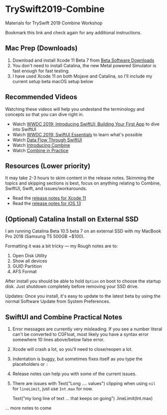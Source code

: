 # TrySwift2019-Combine
Materials for TrySwift 2019 Combine Workshop

Bookmark this link and check again for any additional instructions.

## Mac Prep (Downloads)

1. Download and install Xcode 11 Beta 7 from [Beta Software Downloads](https://developer.apple.com/download/)
2. You don't need to install Catalina, the new Metal powered Simulator is fast enough for fast testing. 
3. I have used Xcode 11 on both Mojave and Catalina, so I'll include my current setup beta macOS setup below

## Recommended Videos

Watching these videos will help you undestand the terminology and concepts so that you can dive right in.

* Watch [WWDC 2019: Introducing SwiftUI: Building Your First App](https://developer.apple.com/videos/play/wwdc2019/204/) to dive into SwiftUI
* Watch [WWDC 2019: SwiftUI Essentials](https://developer.apple.com/videos/play/wwdc2019/216/) to learn what's possible
* Watch [Data Flow Through SwiftUI](https://developer.apple.com/videos/play/wwdc2019/226/)
* Watch [Introducing Combine](https://developer.apple.com/videos/play/wwdc2019/722/)
* Watch [Combine in Practice](https://developer.apple.com/videos/play/wwdc2019/721/)

## Resources (Lower priority)

It may take 2-3 hours to skim content in the release notes. Skimming the topics and skipping sections is best, focus on anything relating to Combine, SwiftUI, Swift, and issues/workarounds.

* Read the [release notes for Xcode 11](https://developer.apple.com/documentation/xcode_release_notes/xcode_11_beta_7_release_notes)
* Read the [release notes for iOS 13](https://developer.apple.com/documentation/ios_ipados_release_notes/ios_ipados_13_beta_8_release_notes)

## (Optional) Catalina Install on External SSD

I am running Catalina Beta 10.5 beta 7 on an external SSD with my MacBook Pro 2018 (Samsung T5 500GB ~$100). 

Formatting it was a bit tricky — my Rough notes are to:

1. Open Disk Utility 
1. Show all devices 
2. GUID Partition
3. AFS Format

After install you should be able to hold `Option` on boot to choose the startup disk. Just shutdown completely before removing your SSD drive. 

Updates: Once you install, it's easy to update to the latest beta by using the normal Software Update from System Preferences.

## SwiftUI and Combine Practical Notes

1. Error messages are currently very misleading. If you see a number literal can't be converted to CGFloat, most likely you have a syntax error somewhere 10 lines above/below false error.
2. Xcode will crash a lot, so you'll need to close/reopen a lot.
3. Indentation is buggy, but sometimes fixes itself as you type the placeholders or `:`
4. Release notes can help you with some of the current issues.
5. There are issues with Text("Long .... values") clipping when using `nil` for `lineLimit`, just use `Int.max` for now.

      Text("my long line of text ... that keeps on going")
        .lineLimit(Int.max)

... more notes to come
